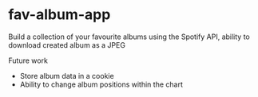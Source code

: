 # fav-album-app
 Build a collection of your favourite albums using the Spotify API, ability to download created album as a JPEG 

Future work
- Store album data in a cookie
- Ability to change album positions within the chart